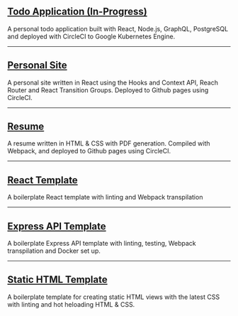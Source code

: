 ## [Todo Application (In-Progress)](https://github.com/iknowhtml/todo)

A personal todo application built with React, Node.js, GraphQL, PostgreSQL and deployed with CircleCI to Google Kubernetes Engine. 

---

## [Personal Site](https://github.com/iknowhtml/iknowhtml.github.io)

A personal site written in React using the Hooks and Context API, Reach Router and React Transition Groups. Deployed to Github pages using CircleCI.

---

## [Resume](https://github.com/iknowhtml/iknowhtml.github.io)

A resume written in HTML & CSS with PDF generation. Compiled with Webpack, and deployed to Github pages using CircleCI.

---
## [React Template](https://github.com/iknowhtml/react-template)

A boilerplate React template with linting and Webpack transpilation

---
## [Express API Template](https://github.com/iknowhtml/express-template)

A boilerplate Express API template with linting, testing, Webpack transpilation and Docker set up.

---
## [Static HTML Template](https://github.com/iknowhtml/static-html-template)
A boilerplate template for creating static HTML views with the latest CSS with linting and hot heloading HTML & CSS.